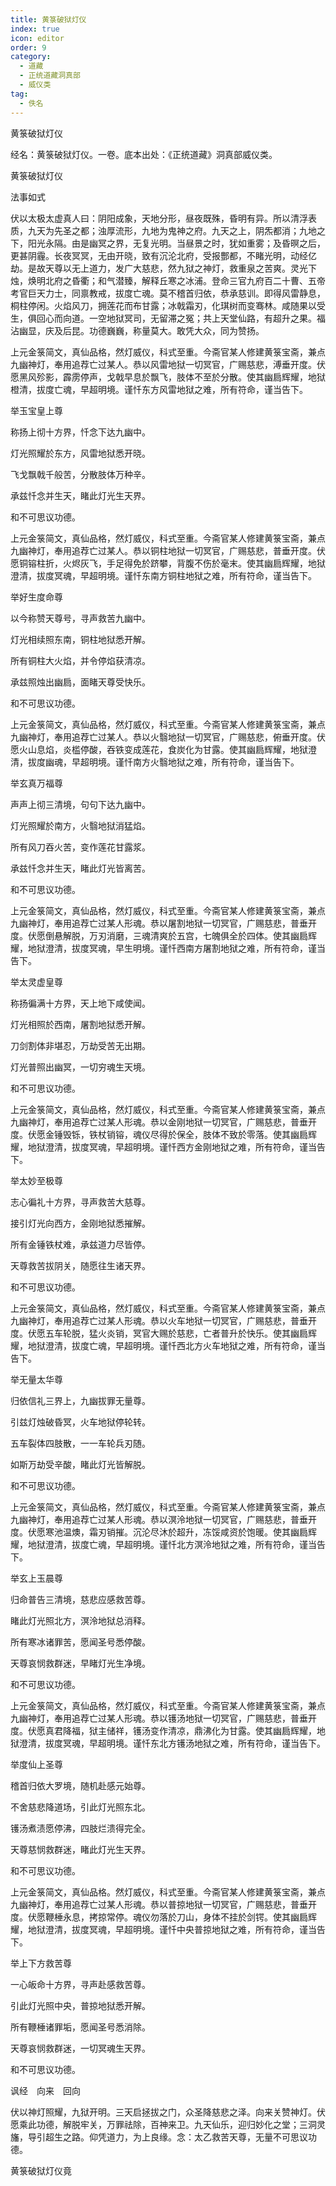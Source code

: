 ```yaml
---
title: 黄箓破狱灯仪
index: true
icon: editor
order: 9
category:
  - 道藏
  - 正统道藏洞真部
  - 威仪类
tag:
  - 佚名
---
```


黄箓破狱灯仪  

经名：黄箓破狱灯仪。一卷。底本出处：《正统道藏》洞真部威仪类。  

黄箓破狱灯仪  

法事如式  

伏以太极太虚真人曰：阴阳成象，天地分形，昼夜既殊，昏明有异。所以清浮表质，九天为先圣之都；浊厚流形，九地为鬼神之府。九天之上，阴炁都消；九地之下，阳光永隔。由是幽冥之界，无复光明。当昼景之时，犹如重雾；及昏暝之后，更甚阴霾。长夜冥冥，无由开晓，致有沉沦北府，受报酆都，不睹光明，动经亿劫。是故天尊以无上道力，发广大慈悲，然九狱之神灯，救重泉之苦爽。灵光下烛，焕明北府之昏衢；和气潜臻，解释丘寒之冰浦。登命三官九府百二十曹、五帝考官巨天力士，同禀教戒，拔度亡魂。莫不稽首归依，恭承慈训。即得风雷静息，桐柱停闲。火焰风刀，拥莲花而布甘露；冰戟霜刃，化琪树而变骞林。咸随果以受生，俱回心而向道。一空地狱冥司，无留滞之冤；共上天堂仙路，有超升之果。福沾幽显，庆及后昆。功德巍巍，称量莫大。敢凭大众，同为赞扬。  

上元金箓简文，真仙品格，然灯威仪，科式至重。今斋官某人修建黄箓宝斋，兼点九幽神灯，奉用追荐亡过某人。恭以风雷地狱一切冥官，广赐慈悲，溥垂开度。伏愿黑风殄影，霹雳停声，戈戟早息於飘飞，肢体不至於分散。使其幽扃辉耀，地狱橙清，拔度亡魂，早超明境。谨忏东方风雷地狱之难，所有符命，谨当告下。  

举玉宝皇上尊  

称扬上彻十方界，忏念下达九幽中。  

灯光照耀於东方，风雷地狱悉开晓。  

飞戈飘戟千般苦，分散肢体万种辛。  

承兹忏念并生天，睹此灯光生天界。  

和不可思议功德。  

上元金箓简文，真仙品格，然灯威仪，科式至重。今斋官某人修建黄箓宝斋，兼点九幽神灯，奉用追荐亡过某人。恭以铜柱地狱一切冥官，广赐慈悲，普垂开度。伏愿铜镕柱折，火烬灰飞，手足得免於跻攀，背腹不伤於毫末。使其幽扃辉耀，地狱澄清，拔度冥魂，早超明境。谨忏东南方铜柱地狱之难，所有符命，谨当告下。  

举好生度命尊  

以今称赞天尊号，寻声救苦九幽中。  

灯光相续照东南，铜柱地狱悉开解。  

所有铜柱大火焰，并令停焰获清凉。  

承兹照烛出幽扃，面睹天尊受快乐。  

和不可思议功德。  

上元金箓简文，真仙品格，然灯威仪，科式至重。今斋官某人修建黄箓宝斋，兼点九幽神灯，奉用追荐亡过某人。恭以火翳地狱一切冥官，广赐慈悲，俯垂开度。伏愿火山息焰，炎槛停酸，吞铁变成莲花，食炭化为甘露。使其幽扃辉耀，地狱澄清，拔度幽魂，早超明境。谨忏南方火翳地狱之难，所有符命，谨当告下。  

举玄真万福尊  

声声上彻三清境，句句下达九幽中。  

灯光照耀於南方，火翳地狱消猛焰。  

所有风刀吞火苦，变作莲花甘露浆。  

承兹忏念并生天，睹此灯光皆离苦。  

和不可思议功德。  

上元金箓简文，真仙品格，然灯威仪，科式至重。今斋官某人修建黄箓宝斋，兼点九幽神灯，奉用追荐亡过某人形魂。恭以屠割地狱一切冥官，广赐慈悲，普垂开度。伏愿倒悬解脱，万刃消磨，三魂清爽於五宫，七魄俱全於四体。使其幽扃辉耀，地狱澄清，拔度冥魂，早生明境。谨忏西南方屠割地狱之难，所有符命，谨当告下。  

举太灵虚皇尊  

称扬徧满十方界，天上地下咸使闻。  

灯光相照於西南，屠割地狱悉开解。  

刀剑割体非堪忍，万劫受苦无出期。  

灯光普照出幽冥，一切穷魂生天境。  

和不可思议功德。  

上元金箓简文，真仙品格，然灯威仪，科式至重。今斋官某人修建黄箓宝斋，兼点九幽神灯，奉用追荐亡过某人形魂。恭以金刚地狱一切冥官，广赐慈悲，普垂开度。伏愿金锤毁铄，铁杖销镕，魂仪尽得於保全，肢体不致於零落。使其幽扃辉耀，地狱澄清，拔度冥魂，早超明境。谨忏西方金刚地狱之难，所有符命，谨当告下。  

举太妙至极尊  

志心徧礼十方界，寻声救苦大慈尊。  

接引灯光向西方，金刚地狱悉摧解。  

所有金锤铁杖难，承兹道力尽皆停。  

天尊救苦拔阴关，随愿往生诸天界。  

和不可思议功德。  

上元金箓简文，真仙品格，然灯威仪，科式至重。今斋官某人修建黄箓宝斋，兼点九幽神灯，奉用追荐亡过某人形魂。恭以火车地狱一切冥官，广赐慈悲，普垂开度。伏愿五车轮脱，猛火炎销，冥官大赐於慈悲，亡者普升於快乐。使其幽扃辉耀，地狱澄清，拔度亡魂，早超明境。谨忏西北方火车地狱之难，所有符命，谨当告下。  

举无量太华尊  

归依信礼三界上，九幽拔罪无量尊。  

引兹灯烛破昏冥，火车地狱停轮转。  

五车裂体四肢散，一一车轮兵刃随。  

如斯万劫受辛酸，睹此灯光皆解脱。  

和不可思议功德。  

上元金箓简文，真仙品格，然灯威仪，科式至重。今斋官某人修建黄箓宝斋，兼点九幽神灯，奉用追荐亡过某人形魂。恭以溟泠地狱一切冥官，广赐慈悲，普垂开度。伏愿寒池温燠，霜刃销摧。沉沦尽沐於超升，冻馁咸资於饱暖。使其幽扃辉耀，地狱澄清，拔度亡魂，早超明境。谨忏北方溟泠地狱之难，所有符命，谨当告下。  

举玄上玉晨尊  

归命普告三清境，慈悲应感救苦尊。  

睹此灯光照北方，溟泠地狱总消释。  

所有寒冰诸罪苦，愿闻圣号悉停酸。  

天尊哀悯救群迷，早睹灯光生净境。  

和不可思议功德。  

上元金箓简文，真仙品格，然灯威仪，科式至重。今斋官某人修建黄箓宝斋，兼点九幽神灯，奉用追荐亡过某人形魂。恭以镬汤地狱一切冥官，广赐慈悲，普垂开度。伏愿真君降福，狱主储祥，镬汤变作清凉，鼎沸化为甘露。使其幽扃辉耀，地狱澄清，拔度冥魂，早超明境。谨忏东北方镬汤地狱之难，所有符命，谨当告下。  

举度仙上圣尊  

稽首归依大罗境，随机赴感元始尊。  

不舍慈悲降道场，引此灯光照东北。  

镬汤煮渍愿停沸，四肢烂溃得完全。  

天尊慈悯救群迷，睹此灯光生天界。  

和不可思议功德。  

上元金箓简文，真仙品格。然灯威仪，科式至重。今斋官某人修建黄箓宝斋，兼点九幽神灯，奉用追荐亡过某人形魂。恭以普掠地狱一切冥官，广赐慈悲，普垂开度。伏愿鞭棰永息，拷掠常停。魂仪勿落於刀山，身体不挂於剑锷。使其幽扃辉耀，地狱澄清，拔度冥魂，早超明境。谨忏中央普掠地狱之难，所有符命，谨当告下。  

举上下方救苦尊  

一心皈命十方界，寻声赴感救苦尊。  

引此灯光照中央，普掠地狱悉开解。  

所有鞭棰诸罪垢，愿闻圣号悉消除。  

天尊哀悯救群迷，一切冥魂生天界。  

和不可思议功德。  

讽经　向来　回向  

伏以神灯照耀，九狱开明。三天启拯拔之门，众圣降慈悲之泽。向来关赞神灯。伏愿乘此功德，解脱牢关，万罪祛除，百神来卫。九天仙乐，迎归妙化之堂；三洞灵旛，导引超生之路。仰凭道力，为上良缘。念：太乙救苦天尊，无量不可思议功德。  

黄箓破狱灯仪竟  
